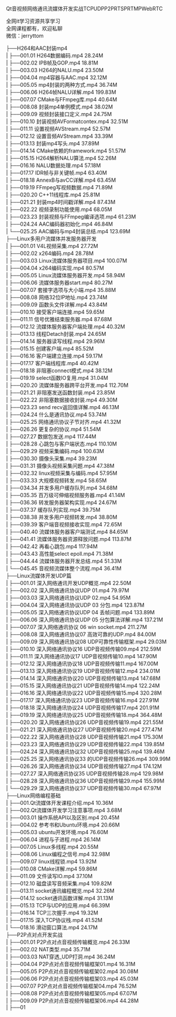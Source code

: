 Qt音视频网络通讯流媒体开发实战TCPUDPP2PRTSPRTMPWebRTC

全网it学习资源共享学习<br>全网课程都有，欢迎私聊<br>微信：jerryttom<br>

├──H264和AAC封装mp4<br> | ├──001.01 H264数据编码.mp4 28.24M<br> | ├──002.02 IPB帧及GOP.mp4 18.81M<br> | ├──003.03 H264的NALU.mp4 23.50M<br> | ├──004.04 mp4容器与AAC.mp4 32.12M<br> | ├──005.05 mp4封装的两种方式.mp4 36.74M<br> | ├──006.06 H264帧NALU详解.mp4 199.83M<br> | ├──007.07 CMake与FFmpeg库.mp4 40.64M<br> | ├──008.08 封装mp4单例模式.mp4 38.02M<br> | ├──009.09 视频封装接口定义.mp4 24.75M<br> | ├──010.10 封装视频AVFormatcontex.mp4 32.51M<br> | ├──011.11 设置视频AVStream.mp4 52.57M<br> | ├──012.12 设置音频AVStream.mp4 33.39M<br> | ├──013.13 封装mp4写头.mp4 37.89M<br> | ├──014.14 CMake依赖的framework.mp4 51.57M<br> | ├──015.15 H264解析NALU算法.mp4 52.26M<br> | ├──016.16 NALU数据处理.mp4 57.18M<br> | ├──017.17 IDR帧与非关键帧.mp4 63.40M<br> | ├──018.18 AnnexB与avCC详解.mp4 63.45M<br> | ├──019.19 FFmpeg写视频数据.mp4 71.89M<br> | ├──020.20 C++11线程库.mp4 25.81M<br> | ├──021.21 封装mp4时间戳详解.mp4 87.43M<br> | ├──022.22 视频录制功能使用.mp4 68.05M<br> | ├──023.23 封装视频与FFmpeg编译选项.mp4 61.23M<br> | ├──024.24 AAC编码器初始化.mp4 46.84M<br> | └──025.25 AAC编码与mp4封装总结.mp4 123.69M<br> ├──Linux多用户流媒体并发服务器开发<br> | ├──001.01 V4L视频采集.mp4 27.72M<br> | ├──002.02 x264编码.mp4 28.78M<br> | ├──003.03 Linux流媒体服务器项目.mp4 100.07M<br> | ├──004.04 x264编码实现.mp4 80.57M<br> | ├──005.05 Linux流媒体服务器开发.mp4 58.94M<br> | ├──006.06 流媒体服务器start.mp4 80.27M<br> | ├──007.07 套接字选项与大小端.mp4 35.88M<br> | ├──008.08 网络32位IP地址.mp4 23.74M<br> | ├──009.09 函数头文件详解.mp4 43.84M<br> | ├──010.10 接受客户端连接.mp4 59.65M<br> | ├──011.11 信号优雅结束服务器.mp4 87.68M<br> | ├──012.12 流媒体服务器客户端处理.mp4 40.32M<br> | ├──013.13 线程Detach封装.mp4 24.65M<br> | ├──014.14 服务器读写线程.mp4 29.96M<br> | ├──015.15 创建客户端.mp4 85.52M<br> | ├──016.16 客户端建立连接.mp4 59.17M<br> | ├──017.17 客户端线程库.mp4 40.42M<br> | ├──018.18 非阻塞connect模式.mp4 38.12M<br> | ├──019.19 select函数IO复用.mp4 31.04M<br> | ├──020.20 流媒体服务器跨平台开发.mp4 112.70M<br> | ├──021.21 非阻塞发送函数封装.mp4 23.85M<br> | ├──022.22 非阻塞数据接收封装.mp4 49.30M<br> | ├──023.23 send recv返回值详解.mp4 46.13M<br> | ├──024.24 什么是通讯协议.mp4 53.74M<br> | ├──025.25 网络通讯协议子节对齐.mp4 41.32M<br> | ├──026.26 更复杂的协议.mp4 51.54M<br> | ├──027.27 数据包发送.mp4 117.44M<br> | ├──028.28 心跳包与客户端状态.mp4 110.10M<br> | ├──029.29 视频采集编码.mp4 100.63M<br> | ├──030.30 摄像头采集.mp4 39.23M<br> | ├──031.31 摄像头视频采集问题.mp4 47.38M<br> | ├──032.32 linux视频采集与编码.mp4 57.95M<br> | ├──033.33 大规模视频转发.mp4 58.65M<br> | ├──034.34 并发多用户缓存队列.mp4 34.68M<br> | ├──035.35 百万级可伸缩视频服务器.mp4 41.14M<br> | ├──036.36 转发服务器架构实现.mp4 24.67M<br> | ├──037.37 缓存队列实现.mp4 39.75M<br> | ├──038.38 并发多用户视频转发.mp4 38.80M<br> | ├──039.39 客户端音视频接收实现.mp4 72.65M<br> | ├──040.40 流媒体服务器客户端测试.mp4 84.65M<br> | ├──041.41 流媒体服务器资源释放问题.mp4 113.87M<br> | ├──042.42 再看心跳包.mp4 117.94M<br> | ├──043.43 高性能select epoll.mp4 71.38M<br> | ├──044.44 流媒体服务器开发总结.mp4 51.33M<br> | └──045.45 音视频流媒体整个流程.mp4 36.41M<br> ├──Linux流媒体开发UDP篇<br> | ├──001.01 深入网络通讯开发UDP概览.mp4 22.50M<br> | ├──002.02 深入网络通讯协议UDP 01.mp4 79.97M<br> | ├──003.03 深入网络通讯协议UDP 02.mp4 54.95M<br> | ├──004.04 深入网络通讯协议UDP 03 分包.mp4 123.87M<br> | ├──005.05 深入网络通讯协议UDP 04 丢帧问题.mp4 133.89M<br> | ├──006.06 深入网络通讯协议UDP 05 分包算法详解.mp4 137.21M<br> | ├──007.07 深入网络通讯协议 06 win socket.mp4 211.27M<br> | ├──008.08 深入网络通讯协议07 高效可靠的UDP.mp4 84.00M<br> | ├──009.09 深入网络通讯协议08 UDP可靠性传输框架.mp4 29.03M<br> | ├──010.10 深入网络通讯协议16 UDP音视频传输09.mp4 212.59M<br> | ├──011.11 深入网络通讯协议17 UDP音视频传输10.mp4 147.90M<br> | ├──012.12 深入网络通讯协议18 UDP音视频传输11.mp4 167.00M<br> | ├──013.13 深入网络通讯协议19 UDP音视频传输12.mp4 234.01M<br> | ├──014.14 深入网络通讯协议20 UDP音视频传输13.mp4 147.68M<br> | ├──015.15 深入网络通讯协议21 UDP音视频传输14.mp4 122.24M<br> | ├──016.16 深入网络通讯协议22 UDP音视频传输15.mp4 320.28M<br> | ├──017.17 深入网络通讯协议23 UDP音视频传输16.mp4 227.91M<br> | ├──018.18 深入网络通讯协议24 UDP音视频传输17.mp4 201.91M<br> | ├──019.19 深入网络通讯协议25 UDP音视频传输18.mp4 364.48M<br> | ├──020.20 深入网络通讯协议26 UDP音视频传输19.mp4 221.55M<br> | ├──021.21 深入网络通讯协议27 UDP音视频传输20.mp4 277.47M<br> | ├──022.22 深入网络通讯协议28 UDP音视频传输21.mp4 175.30M<br> | ├──023.23 深入网络通讯协议29 UDP音视频传输22.mp4 139.85M<br> | ├──024.24 深入网络通讯协议32 UDP音视频传输25.mp4 139.46M<br> | ├──025.25 深入网络通讯协议33 的UDP音视频传输26.mp4 309.99M<br> | ├──026.26 深入网络通讯协议34 UDP音视频传输27.mp4 174.12M<br> | ├──027.27 深入网络通讯协议35 UDP音视频传输28.mp4 129.98M<br> | ├──028.28 深入网络通讯协议36 UDP音视频传输29.mp4 155.99M<br> | └──029.29 深入网络通讯协议37 UDP音视频传输30.mp4 67.97M<br> ├──Linux网络编程基础<br> | ├──001.Qt流媒体开发课程介绍.mp4 10.36M<br> | ├──002.Qt流媒体开发学习注意事项.mp4 3.68M<br> | ├──003.01 操作系统API以及区别.mp4 20.45M<br> | ├──004.02 参考书和Ubuntu环境.mp4 20.66M<br> | ├──005.03 ubuntu开发环境.mp4 76.60M<br> | ├──006.04 进程与子进程.mp4 26.14M<br> | ├──007.05 Linux多线程.mp4 20.55M<br> | ├──008.06 Linux编程之信号.mp4 32.98M<br> | ├──009.07 linux线程锁.mp4 13.92M<br> | ├──010.08 CMake详解.mp4 59.86M<br> | ├──011.09 文件读写IO.mp4 37.10M<br> | ├──012.10 磁盘读写音频采集.mp4 109.82M<br> | ├──013.11 socket通讯编程概览.mp4 32.26M<br> | ├──014.12 socket通讯函数详解.mp4 31.13M<br> | ├──015.13 TCP与UDP的应用.mp4 66.39M<br> | ├──016.14 TCP三次握手.mp4 19.32M<br> | ├──017.15 深入TCP协议栈.mp4 41.52M<br> | └──018.16 滑动窗口算法.mp4 24.17M<br> ├──P2P点对点开发实战<br> | ├──001.01 P2P点对点音视频传输概览.mp4 26.33M<br> | ├──002.02 NAT类型.mp4 35.71M<br> | ├──003.03 NAT穿透_UDP打洞.mp4 36.24M<br> | ├──004.04 P2P点对点音视频传输框架01.mp4 16.31M<br> | ├──005.05 P2P点对点音视频传输框架02.mp4 30.08M<br> | ├──006.06 P2P点对点音视频传输框架03.mp4 45.03M<br> | ├──007.07 P2P点对点音视频传输框架04.mp4 76.52M<br> | ├──008.08 P2P点对点音视频传输框架05.mp4 67.07M<br> | ├──009.09 P2P点对点音视频传输框架06.mp4 44.28M<br> | ├──01